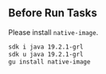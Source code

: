 Before Run Tasks
---

Please install `native-image`.

```bash
sdk i java 19.2.1-grl
sdk u java 19.2.1-grl
gu install native-image
```
